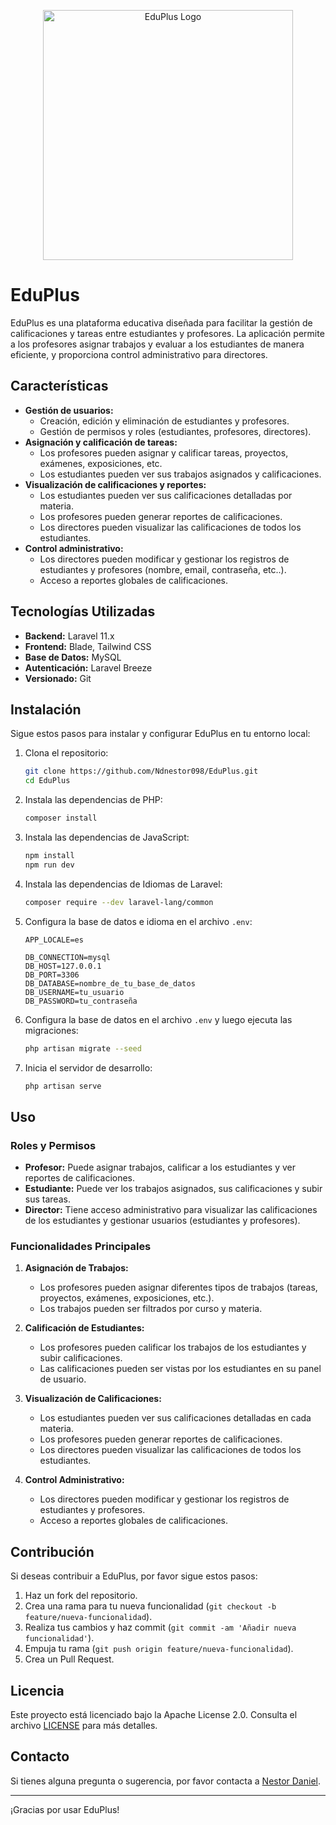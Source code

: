 <p align="center"><a href="https://github.com/Ndnestor098/ScarpetossLaravel" target="_blank"><img src="https://ndnestor098.github.io/WebCV/assets/img/logoEduPlus.png" width="400" alt="EduPlus Logo"></a></p>


# EduPlus

EduPlus es una plataforma educativa diseñada para facilitar la gestión de calificaciones y tareas entre estudiantes y profesores. La aplicación permite a los profesores asignar trabajos y evaluar a los estudiantes de manera eficiente, y proporciona control administrativo para directores.

## Características

- **Gestión de usuarios:**
  - Creación, edición y eliminación de estudiantes y profesores.
  - Gestión de permisos y roles (estudiantes, profesores, directores).
- **Asignación y calificación de tareas:**
  - Los profesores pueden asignar y calificar tareas, proyectos, exámenes, exposiciones, etc.
  - Los estudiantes pueden ver sus trabajos asignados y calificaciones.
- **Visualización de calificaciones y reportes:**
  - Los estudiantes pueden ver sus calificaciones detalladas por materia.
  - Los profesores pueden generar reportes de calificaciones.
  - Los directores pueden visualizar las calificaciones de todos los estudiantes.
- **Control administrativo:**
  - Los directores pueden modificar y gestionar los registros de estudiantes y profesores (nombre, email, contraseña, etc..).
  - Acceso a reportes globales de calificaciones.

## Tecnologías Utilizadas

- **Backend:** Laravel 11.x
- **Frontend:** Blade, Tailwind CSS
- **Base de Datos:** MySQL
- **Autenticación:** Laravel Breeze
- **Versionado:** Git

## Instalación

Sigue estos pasos para instalar y configurar EduPlus en tu entorno local:

1. Clona el repositorio:
    ```sh
    git clone https://github.com/Ndnestor098/EduPlus.git
    cd EduPlus
    ```

2. Instala las dependencias de PHP:
    ```sh
    composer install
    ```

3. Instala las dependencias de JavaScript:
    ```sh
    npm install
    npm run dev
    ```

4. Instala las dependencias de Idiomas de Laravel:
    ```sh
    composer require --dev laravel-lang/common
    ```

5. Configura la base de datos e idioma en el archivo `.env`:

    ``` 
    APP_LOCALE=es

    DB_CONNECTION=mysql
    DB_HOST=127.0.0.1
    DB_PORT=3306
    DB_DATABASE=nombre_de_tu_base_de_datos
    DB_USERNAME=tu_usuario
    DB_PASSWORD=tu_contraseña
    ```

6. Configura la base de datos en el archivo `.env` y luego ejecuta las migraciones:
    ```sh
    php artisan migrate --seed
    ```

7. Inicia el servidor de desarrollo:
    ```sh
    php artisan serve
    ```

## Uso

### Roles y Permisos

- **Profesor:** Puede asignar trabajos, calificar a los estudiantes y ver reportes de calificaciones.
- **Estudiante:** Puede ver los trabajos asignados, sus calificaciones y subir sus tareas.
- **Director:** Tiene acceso administrativo para visualizar las calificaciones de los estudiantes y gestionar usuarios (estudiantes y profesores).

### Funcionalidades Principales

1. **Asignación de Trabajos:**
    - Los profesores pueden asignar diferentes tipos de trabajos (tareas, proyectos, exámenes, exposiciones, etc.).
    - Los trabajos pueden ser filtrados por curso y materia.

2. **Calificación de Estudiantes:**
    - Los profesores pueden calificar los trabajos de los estudiantes y subir calificaciones.
    - Las calificaciones pueden ser vistas por los estudiantes en su panel de usuario.

3. **Visualización de Calificaciones:**
    - Los estudiantes pueden ver sus calificaciones detalladas en cada materia.
    - Los profesores pueden generar reportes de calificaciones.
    - Los directores pueden visualizar las calificaciones de todos los estudiantes.

4. **Control Administrativo:**
    - Los directores pueden modificar y gestionar los registros de estudiantes y profesores.
    - Acceso a reportes globales de calificaciones.

## Contribución

Si deseas contribuir a EduPlus, por favor sigue estos pasos:

1. Haz un fork del repositorio.
2. Crea una rama para tu nueva funcionalidad (`git checkout -b feature/nueva-funcionalidad`).
3. Realiza tus cambios y haz commit (`git commit -am 'Añadir nueva funcionalidad'`).
4. Empuja tu rama (`git push origin feature/nueva-funcionalidad`).
5. Crea un Pull Request.

## Licencia

Este proyecto está licenciado bajo la Apache License 2.0. Consulta el archivo [LICENSE](LICENSE) para más detalles.

## Contacto

Si tienes alguna pregunta o sugerencia, por favor contacta a [Nestor Daniel](mailto:trabajo.nestor.098@gmail.com).

---

¡Gracias por usar EduPlus!
